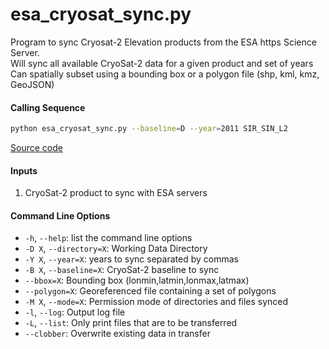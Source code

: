 esa_cryosat_sync.py
===================

Program to sync Cryosat-2 Elevation products from the ESA https Science Server.  
Will sync all available CryoSat-2 data for a given product and set of years  
Can spatially subset using a bounding box or a polygon file (shp, kml, kmz, GeoJSON)  

#### Calling Sequence
```bash
python esa_cryosat_sync.py --baseline=D --year=2011 SIR_SIN_L2
```
[Source code](https://github.com/tsutterley/read-cryosat-2/blob/master/esa_cryosat_sync.py)  

#### Inputs
 1. CryoSat-2 product to sync with ESA servers

#### Command Line Options
 - `-h`, `--help`: list the command line options
 - `-D X`, `--directory=X`: Working Data Directory
 - `-Y X`, `--year=X`: years to sync separated by commas
 - `-B X`, `--baseline=X`: CryoSat-2 baseline to sync
 - `--bbox=X`: Bounding box (lonmin,latmin,lonmax,latmax)
 - `--polygon=X`: Georeferenced file containing a set of polygons
 - `-M X`, `--mode=X`: Permission mode of directories and files synced
 - `-l`, `--log`: Output log file
 - `-L`, `--list`: Only print files that are to be transferred
 - `--clobber`: Overwrite existing data in transfer
